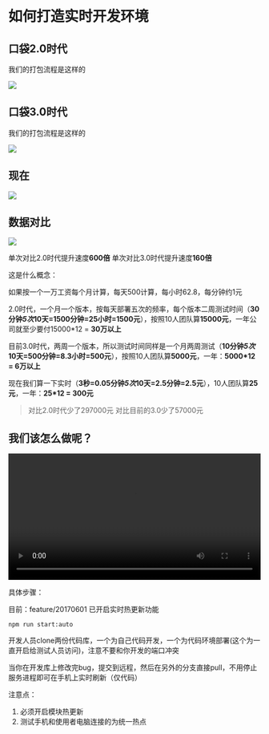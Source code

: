 # 如何打造实时开发环境

## 口袋2.0时代

我们的打包流程是这样的

![](https://ww1.sinaimg.cn/large/006tKfTcgy1ffm63e1514j311o16hwmf.jpg)

## 口袋3.0时代

我们的打包流程是这样的

![](https://ww1.sinaimg.cn/large/006tKfTcgy1ffm653zlr2j315m19g47b.jpg)

## 现在

![](https://ww4.sinaimg.cn/large/006tKfTcgy1ffm65r1qxgj30i50tm0x1.jpg)

## 数据对比

![](https://ww3.sinaimg.cn/large/006tNbRwgy1ffm7ialdc4j30wh0dw3zh.jpg)

单次对比2.0时代提升速度**600倍**
单次对比3.0时代提升速度**160倍**

这是什么概念：

如果按一个一万工资每个月计算，每天500计算，每小时62.8，每分钟约1元

2.0时代，一个月一个版本，按每天部署五次的频率，每个版本二周测试时间（**30分钟*5次*10天=1500分钟=25小时=1500元**），按照10人团队算**15000元**，一年公司就至少要付15000*12 = **30万以上**

目前3.0时代，两周一个版本，所以测试时间同样是一个月两周测试（**10分钟*5次*10天=500分钟=8.3小时=500元**），按照10人团队算**5000元**，一年：**5000*12 = 6万以上**

现在我们算一下实时（**3秒=0.05分钟*5次*10天=2.5分钟=2.5元**），10人团队算**25元**，一年：**25*12 = 300元**

> 对比2.0时代少了297000元
> 对比目前的3.0少了57000元

## 我们该怎么做呢？

<video src="jietu.mp4" width="100%" controls="controls">
Your browser does not support the video tag.
</video>

具体步骤：

目前：feature/20170601 已开启实时热更新功能

```
npm run start:auto
```

开发人员clone两份代码库，一个为自己代码开发，一个为代码环境部署(这个为一直开启给测试人员访问)，注意不要和你开发的端口冲突

当你在开发库上修改完bug，提交到远程，然后在另外的分支直接pull，不用停止服务进程即可在手机上实时刷新（仅代码）

注意点：

1. 必须开启模块热更新
2. 测试手机和使用者电脑连接的为统一热点



